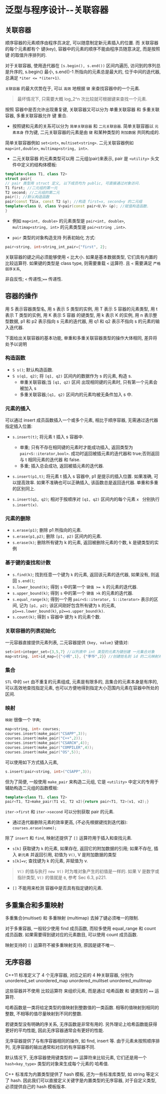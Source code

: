 # 泛型与程序设计--关联容器

## 关联容器

顺序容器的元素顺序由程序员决定, 可以随意制定新元素插入的位置.
而 关联容器 的每个元素都有个 键(key), 容器中的元素的顺序不能由程序员随意决定,
而是按照 键 的取值升序排列的.

对于关联容器, 使用迭代器在 `[s.begin(), s.end())` 区间内遍历,
访问到的序列总是升序的, s.begin() 最小,  s.end()-1 所指向的元素总是最大的,
位于中间的迭代器, 总满足 `*iter <= *(iter+1)`.

`关联容器` 的最大优势在于, 可以 `高效` 地根据 `键` 来查找容器中的一个元素.

>最坏情况下, 只需要大概 log_2^n 次比较就可根据键来查找一个元素.

按照 容器中是否允许出现重复键,
关联容器又可以分为 单重关联容器 和 多重关联容器,
多重关联容器允许 键 重合.

+ 按照键和元素的关系可以分为 `简单关联容器` 和 `二元关联容器`.
简单关联容器以 `元素本身` 作为键,
二元关联容器的元素是由 `键` 和某种类型的 `附加数据` 共同构成的.

简单关联容器例如 `set<int>`, `multiset<string>`.
二元关联容器例如 `map<int,double>`, `multimap<string, int>`.

+ 二元关联容器 的元素类型可以用 二元组(pair)来表示, pair 是 `<utility>` 头文件中定义的结构体模板:

```cpp
template<class T1, class T2>
struct pair{
// pair 类型用 struct 定义, 以下成员均为 public, 可直接通过对象访问.
T1 first; //二元组的第一元
T2 second; //二元组的第二元
pair(); //默认构造函数
pair(const T1&x, const T2 &y); //构造 first=x, second=y 的二元组
template<class U, class V>pair(const pair<U,V> &p); //赋值构造函数.
}
```

+ 例如 `map<int, double>` 的元素类型是 `pair<int, double>`,
`multimap<string, int>` 的元素类型是 `pair<string ,int>`.

+ `pair` 类型的对象构造支持 列表初始化 方式:

```cpp
pair<string, int>string_int_pair={"first", 2};
```

关联容器的键之间必须能够使用 `<` 比大小.
如果是基本数据类型, 它们具有内置的比较运算符.
如果键的类型是 class type, 则需要重载 `<` 运算符.
且 `<` 需要满足 `严格弱序关系`,

非自反性; `<` 传递性;`==` 传递性.

## 容器的操作

用 S 表示容器类型名, 用 s 表示 S 类型的实例,
用 T 表示 S 容器的元素类型,  用 t 表示 T 类型的实例,
用 K 表示 S 容器 的键类型, 用 k 表示 K 的实例,
用 n 表示整型数据, p1 和 p2 表示指向 s 元素的迭代器,
用 q1 和 q2 表示不指向 s 的元素的输入迭代器.

下面给出关联容器的基本功能,
单重和多重关联容器类型的操作大体相同, 差异将处予以说明

### 构造函数

+ `S s()`; 默认构造函数.
+ `S s(q1, q2)`; 将 `[q1, q2)` 区间内的数据作为 s 的元素, 构造 s.
    + 单重关联容器;当 `[q1, q2)` 区间 出现相同键的元素时, 只有第一个元素会被加入 s
    + 多重关联容器;`[q1, q2)` 区间内的元素均被无条件加入 s 中.

### 元素的插入

可以通过 insert 成员函数插入一个或多个元素,
相比于顺序容器, 无需通过迭代器指定插入位置:

+ `s.insert(t)`; 将元素 t 插入 s 容器中.
    + 单重; 只有不存在相同键的元素时才能成功插入, 返回类型为 `pair<S::iterator,bool>`.
    成功时返回被插元素的迭代器和 true;否则返回与 t 相同元素的迭代器  和  false.
    + 多重; 插入总会成功, 返回被插元素的迭代器.

+ `s.insert(p1,t)`; 将元素 t 插入 s 容器中,  p1 是提示的插入位置.
如果准确, 可以提高效率. 如果不准确也可以正确插入, 该函数总是返回迭代器.
单重和多重的区别同上.

+ `s.insert(q1, q2)`; 相对于按顺序对 `[q1, q2)` 区间内的每个元素 `x ` 分别执行 `s.insert(x)`.

### 元素的删除

+ `s.erase(p1)`; 删除 p1 所指向的元素.
+ `s.erase(p1,p2)`; 删除 `[p1, p2)` 区间内的元素.
+ `s.erase(k)`; 删除所有键为 k 的元素, 返回被删除元素的个数, k 是键类型的实例

### 基于键的查找和计数

+ `s.find(k)`; 找到任意一个键为 `k` 的元素, 返回该元素的迭代器, 如果没有, 则返回 `s.end()`;
+ `s.lower_bound(k)`; 得到 `s` 中的第一个 `键值 >= k` 的元素的迭代器.
+ `s.upper_bound(k)`; 得到 `s` 中的第一个 `键值 >k` 的元素的迭代器.
+ `s.equal_range(k)`; 得到一个用 `pair<S::iterator, S::iterator>` 表示的区间, 记为 `[p1, p2)`;
该区间刚好包含所有键为 `k` 的元素, `p1==s.lower_bound(k)`, `p2==s.upper_bound(k)`.
+ `s.count(k)`; 得到 `s` 容器中 键为 `k` 的元素个数.

### 关联容器的列表初始化

一元容器直接提供元素列表,
二元容器提供 `{key, value}` 键值对:

```cpp
set<int>integer_set={3,5,7} //以列表中 int 类型的元素为键创建 一元集合对象
map<string, int>id_map={{"小明",1}, {"李华",2}} //创建姓名到 id 的二元映射对象.
```

### 集合

`STL` 中的 `set` 由不重复的元素组成, 元素是有限多的,
且集合的元素本身是有序的, 可以高效地查找指定元素,
也可以方便地得到指定大小范围内元素在容器中所处的区间.

### 映射

`映射` 很像一个 `字典`;

```cpp
map<string, int> courses;
courses.insert(make_pair("CSAPP",3));
courses.insert(make_pair("C++",2));
courses.insert(make_pair("CSARCH",4));
courses.insert(make_pair("COMPILER",4));
courses.insert(make_pair("OS",5));
```

可以使用如下方式插入元素,

```cpp
s.insert(pair<string, int>("CSAPP",3));
```

但为了简便, 一般使用 `make_pair` 来构造二元组,
它是 `<utility>` 中定义的专用于辅助构造二元组的函数模板:

```cpp
template<class T1, class T2>
pair<T1, T2>make_pair(T1 v1, T2 v2){return pair<T1, T2>(v1, v2);}
```

`iter->first` 和 `iter->second` 可以分别获取 pair 的元素.

+ 通过迭代器删除元素的效率更高, (不必先根据键找到迭代器):  `courses.erase(name);`

除了 `insert` 和 `find`, 映射还提供了 `[]` 运算符用于插入和查找元素.

+ `s[k]` 获取键为 `k` 的元素, 如果存在, 返回它的附加数据的引用;
如果不存在, 插入 `新元素` 并返回引用, 初值为 `V()`, V 是附加数据的类型
+ `s[k]=v`; 查找键为 k 的元素, 并赋值为 v.

>`V()` 的值与执行 `new V()` 时为堆对象产生的初值是一样的.
>如果 V 是数字或指针类型,  `V()` 的值就是 `0`, 参考 Sec 6.3, p221.

+ `[]` 不能用来检测 容器中是否具有指定键的元素.

## 多重集合和多重映射

多重集合(multiset) 和 多重映射 (multimap) 去掉了键必须唯一的限制.

对于多重容器, 一般较少使用 find 成员函数, 而较多使用 equal_range 和 count 成员函数.
如果需要得到键对应的元素数目, 可以使用 count 成员函数.

映射支持的 `[]` 运算符不被多重映射支持, 原因是键不唯一.

## 无序容器

C++11 标准定义了 4 个无序容器, 对应之前的 4 种关联容器, 分别为
unordered_set
unordered_map
unordered_mulitset
unordered_mulitmap

这些容器并不使用 比较运算符 来组织元素, 而是通过 哈希函数 和 键类型的 `==` 运算符.

哈希函数是一类将给定类型的值映射到整数值的一类函数.
相等的值映射到相同的整数, 不相等的值尽量映射到不同的整数.

若键类型没有明确的序关系, 无序函数是非常有用的.
另外理论上哈希函数能获得更好的平均性能, 因此无序容器通常会有更好的性能.

无序容器提供了与有序容器相同的操作, 如 find, insert 等.
由于元素未按照顺序排列, 无序容器的输出通常和对应的有序容器不同.

默认情况下, 无序容器使用键类型的 `==` 运算符来比较元素,
它们还是用一个 `hash<key_type>` 类型的对象来生成每个元素的 哈希值.

C++ 标准库为内置类型提供了 hash 模板,
还为一些标准库类型, 如 string 等定义了 hash.
因此我们可以直接定义关键字是内置类型的无序容器,
对于自定义类型, 必须提供自己的 hash 模板版本.
